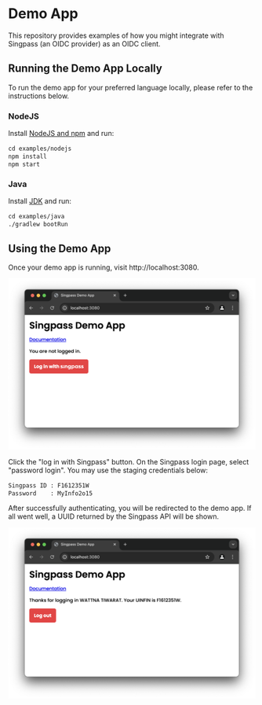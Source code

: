 # Demo App

This repository provides examples of how you might integrate with Singpass (an OIDC provider) as an OIDC client.

## Running the Demo App Locally

To run the demo app for your preferred language locally, please refer to the instructions below.

### NodeJS

Install [NodeJS and npm](https://docs.npmjs.com/downloading-and-installing-node-js-and-npm) and run:

```shell
cd examples/nodejs
npm install
npm start
```

### Java

Install [JDK](https://docs.oracle.com/en/java/javase/17/install/overview-jdk-installation.html) and run:

```shell
cd examples/java
./gradlew bootRun
```

## Using the Demo App

Once your demo app is running, visit http://localhost:3080.

![before login screenshot](docs/before-login.png)

Click the "log in with Singpass" button. On the Singpass login page, select "password login". You may use the staging credentials below:

```
Singpass ID : F1612351W
Password    : MyInfo2o15
```

After successfully authenticating, you will be redirected to the demo app. If all went well, a UUID returned by the Singpass API will be shown.

![after login screenshot](docs/after-login.png)
